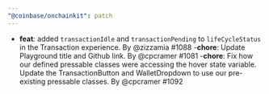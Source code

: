 ```yaml
---
"@coinbase/onchainkit": patch
---
```


- **feat**: added `transactionIdle` and `transactionPending` to `lifeCycleStatus` in the Transaction experience. By @zizzamia #1088
-**chore**: Update Playground title and Github link. By @cpcramer #1081
-**chore**: Fix how our defined pressable classes were accessing the hover state variable. Update the TransactionButton and WalletDropdown to use our pre-existing pressable classes. By @cpcramer #1092
